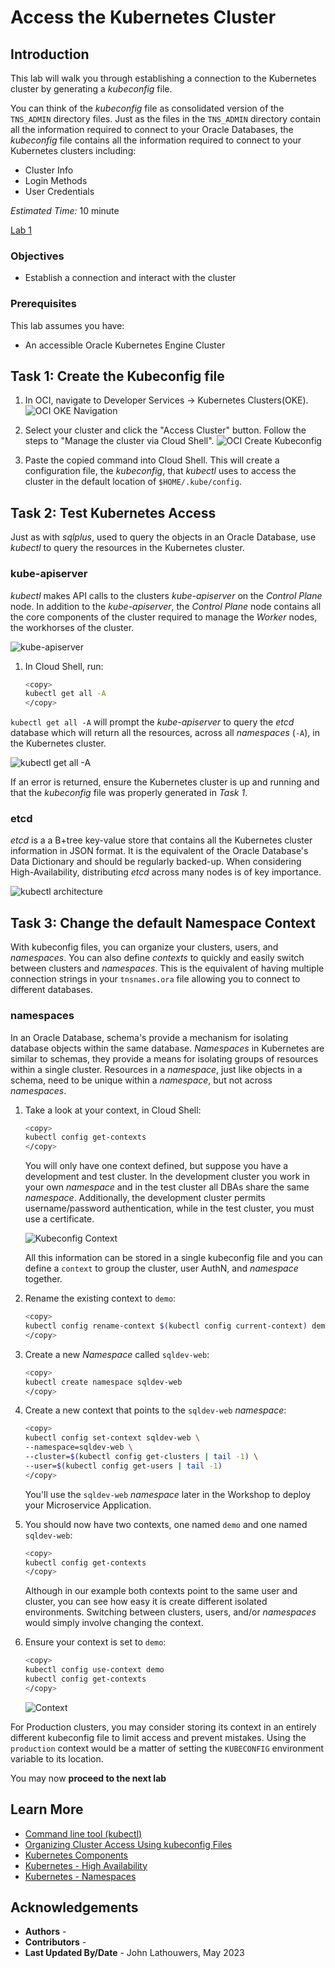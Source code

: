 # Access the Kubernetes Cluster

## Introduction

This lab will walk you through establishing a connection to the Kubernetes cluster by generating a *kubeconfig* file.

You can think of the *kubeconfig* file as consolidated version of the `TNS_ADMIN` directory files.  Just as the files in the `TNS_ADMIN` directory contain all the information required to connect to your Oracle Databases, the *kubeconfig* file contains all the information required to connect to your Kubernetes clusters including:

* Cluster Info
* Login Methods
* User Credentials

*Estimated Time:* 10 minute

[Lab 1](videohub:1_ff2m583f)


### Objectives

* Establish a connection and interact with the cluster

### Prerequisites

This lab assumes you have:

* An accessible Oracle Kubernetes Engine Cluster

## Task 1: Create the Kubeconfig file

1. In OCI, navigate to Developer Services -> Kubernetes Clusters(OKE).
    ![OCI OKE Navigation](images/oci_oke_nav.png "OCI OKE Navigation")

2. Select your cluster and click the "Access Cluster" button. Follow the steps to "Manage the cluster via Cloud Shell".
    ![OCI Create Kubeconfig](images/oci_create_kubeconfig.png "OCI Create Kubeconfig")

3. Paste the copied command into Cloud Shell.  This will create a configuration file, the *kubeconfig*, that *kubectl* uses to access the cluster in the default location of `$HOME/.kube/config`.

## Task 2: Test Kubernetes Access

Just as with *sqlplus*, used to query the objects in an Oracle Database, use *kubectl* to query the resources in the Kubernetes cluster.

### kube-apiserver

*kubectl* makes API calls to the clusters *kube-apiserver* on the *Control Plane* node.  In addition to the *kube-apiserver*, the *Control Plane* node contains all the core components of the cluster required to manage the *Worker* nodes, the workhorses of the cluster.

![kube-apiserver](images/kube-apiserver.png "kube-apiserver")

1. In Cloud Shell, run:

    ```bash
    <copy>
    kubectl get all -A
    </copy>
    ```

`kubectl get all -A` will prompt the *kube-apiserver* to query the *etcd* database which will return all the resources, across all *namespaces* (`-A`), in the Kubernetes cluster.

![kubectl get all -A](images/kubectl_get_all.png "kubectl get all -A")

If an error is returned, ensure the Kubernetes cluster is up and running and that the *kubeconfig* file was properly generated in *Task 1*.

### etcd

*etcd* is a a B+tree key-value store that contains all the Kubernetes cluster information in JSON format.  It is the equivalent of the Oracle Database's Data Dictionary and should be regularly backed-up.  When considering High-Availability, distributing *etcd* across many nodes is of key importance.

![kubectl architecture](images/kubectl_arch.png "kubectl architecture")

## Task 3: Change the default Namespace Context

With kubeconfig files, you can organize your clusters, users, and *namespaces*. You can also define *contexts* to quickly and easily switch between clusters and *namespaces*.  This is the equivalent of having multiple connection strings in your `tnsnames.ora` file allowing you to connect to different databases.

### namespaces

In an Oracle Database, schema's provide a mechanism for isolating database objects within the same database.  *Namespaces* in Kubernetes are similar to schemas, they provide a means for isolating groups of resources within a single cluster.  Resources in a *namespace*, just like objects in a schema, need to be unique within a *namespace*, but not across *namespaces*.

1. Take a look at your context, in Cloud Shell:

    ```bash
    <copy>
    kubectl config get-contexts
    </copy>
    ```

    You will only have one context defined, but suppose you have a development and test cluster.  In the development cluster you work in your own *namespace* and in the test cluster all DBAs share the same *namespace*.  Additionally, the development cluster permits username/password authentication, while in the test cluster, you must use a certificate.

    ![Kubeconfig Context](images/kubeconfig_context.png "Kubeconfig Context")

    All this information can be stored in a single kubeconfig file and you can define a `context` to group the cluster, user AuthN, and *namespace* together.

2. Rename the existing context to `demo`:

    ```bash
    <copy>
    kubectl config rename-context $(kubectl config current-context) demo
    </copy>
    ```

3. Create a new *Namespace* called `sqldev-web`:

    ```bash
    <copy>
    kubectl create namespace sqldev-web
    </copy>
    ```

4. Create a new context that points to the `sqldev-web` *namespace*:

    ```bash
    <copy>
    kubectl config set-context sqldev-web \
    --namespace=sqldev-web \
    --cluster=$(kubectl config get-clusters | tail -1) \
    --user=$(kubectl config get-users | tail -1)
    </copy>
    ```

    You'll use the `sqldev-web` *namespace* later in the Workshop to deploy your Microservice Application.

5. You should now have two contexts, one named `demo` and one named `sqldev-web`:

    ```bash
    <copy>
    kubectl config get-contexts
    </copy>
    ```

    Although in our example both contexts point to the same user and cluster, you can see how easy it is create different isolated environments.  Switching between clusters, users, and/or *namespaces* would simply involve changing the context.

6. Ensure your context is set to `demo`:

    ```bash
    <copy>
    kubectl config use-context demo
    kubectl config get-contexts
    </copy>
    ```

    ![Context](images/contexts.png "Contexts")

For Production clusters, you may consider storing its context in an entirely different kubeconfig file to limit access and prevent mistakes.  Using the `production` context would be a matter of setting the `KUBECONFIG` environment variable to its location.

You may now **proceed to the next lab**

## Learn More

* [Command line tool (kubectl)](https://kubernetes.io/docs/reference/kubectl/)
* [Organizing Cluster Access Using kubeconfig Files](https://kubernetes.io/docs/concepts/configuration/organize-cluster-access-kubeconfig/)
* [Kubernetes Components](https://kubernetes.io/docs/concepts/overview/components/)
* [Kubernetes - High Availability](https://kubernetes.io/docs/setup/production-environment/tools/kubeadm/ha-topology/)
* [Kubernetes - Namespaces](https://kubernetes.io/docs/concepts/overview/working-with-objects/namespaces/)

## Acknowledgements

* **Authors** - [](var:authors)
* **Contributors** - [](var:contributors)
* **Last Updated By/Date** - John Lathouwers, May 2023
